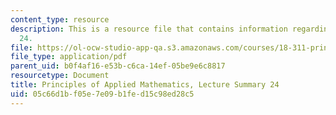 ```yaml
---
content_type: resource
description: This is a resource file that contains information regarding lecture summary
  24.
file: https://ol-ocw-studio-app-qa.s3.amazonaws.com/courses/18-311-principles-of-applied-mathematics-spring-2014/05c66d1bf05e7e09b1fed15c98ed28c5_MIT18_311S14_Lecture24.pdf
file_type: application/pdf
parent_uid: b0f4af16-e53b-c6ca-14ef-05be9e6c8817
resourcetype: Document
title: Principles of Applied Mathematics, Lecture Summary 24
uid: 05c66d1b-f05e-7e09-b1fe-d15c98ed28c5
---
```

